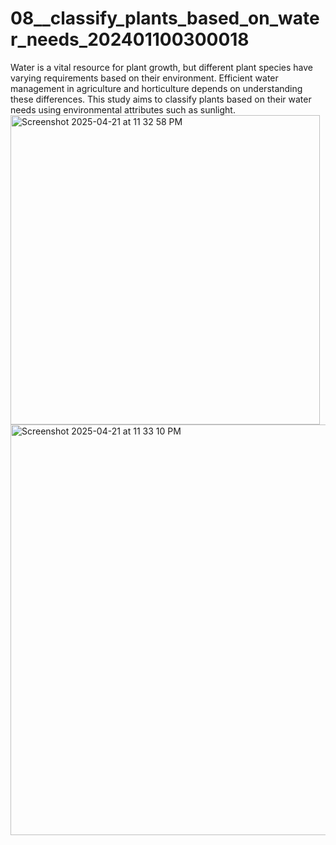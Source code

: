 # 08__classify_plants_based_on_water_needs_202401100300018
Water is a vital resource for plant growth, but different plant species have varying requirements based on their environment. Efficient water management in agriculture and horticulture depends on understanding these differences. This study aims to classify plants based on their water needs using environmental attributes such as sunlight.
<img width="495" alt="Screenshot 2025-04-21 at 11 32 58 PM" src="https://github.com/user-attachments/assets/841a55d8-700b-49cb-b0d8-7f8c38dd9148" />
<img width="657" alt="Screenshot 2025-04-21 at 11 33 10 PM" src="https://github.com/user-attachments/assets/1230d2b3-513b-45ac-bc12-3577f5cf40ef" />
